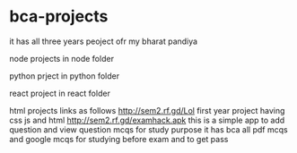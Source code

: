 # bca-projects
it has all three years peoject ofr my bharat pandiya


node projects in node folder

python prject in python folder


react project in react folder


html projects links as follows
http://sem2.rf.gd/Lol first year project having css js and html
http://sem2.rf.gd/examhack.apk this is a simple app to add question and view question mcqs for study purpose it has bca all pdf mcqs and google mcqs for studying before exam and to get pass